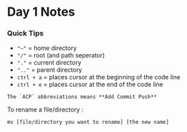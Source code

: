 # **Day 1 Notes**

### Quick Tips
- ` "~" ` = home directory
- ` "/" ` = root (and path seperator)
- ` "." ` = current directory
- ` ".." ` = parent directory
- `ctrl + a` = places cursor at the beginning of the code line
- `ctrl + e` = places cursor at the end of the code line

```
The `ACP` abbreviations means **Add Commit Push**
```
To rename a file/directory : 
```
mv [file/directory you want to rename] [the new name]
